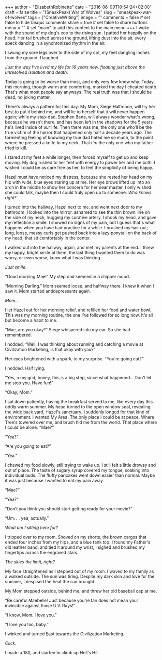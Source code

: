 +++
author = "ElizabethRobinette"
date = "2016-06-09T10:54:24+02:00"
draft = false
title = "(SneakPeak) War of Wolves"
slug = "sneakpeak-war-of-wolves"
tags = ["CreativeWriting"]
image = ""
comments = false     # set false to hide Disqus comments
share = true        # set false to share buttons
menu = ""           # set "main" to add this content to the main menu
+++
I woke with the sound of my dog's coo to the rising sun. I patted her happily on the head. Her tail brushed across the ground, lifting dust into the air, every speck dancing in a synchronized rhythm in the air.

I swung my sore legs over to the side of my cot, my feet dangling inches from the ground. I laughed.

*Just the way I've lived my life for 16 years now, floating just above the unresolved isolation and death.*

Today is going to be worse than most, and only very few knew why. Today, this morning, though warm and comforting, marked the day I cheated death. That's what most people say anyways. The real truth was that I should be dead, no joking matter.

There's always a pattern for this day: My Mom, Siege Halfmoon, will try her best to put it behind me, and will lie to herself that it will never happen again; while my step-dad, Stephen Bane, will always wonder what's wrong, because he wasn't there, and has been left in the shadows for the 5 years he's lived inside of *our* life. Then there was me, the only one who’ll be the true victim of the horror that happened only half a decade years ago. The tormenting feeling of knowing my true dad hated me so much, to the point where he pressed a knife to my neck. That *I'm* the only one who my father tried to kill.

I stared at my feet a while longer, then forced myself to get up and keep moving. My dog rushed to her feet with energy to power her and me both. I wished I could be as care free as her, to feel the simplicity of being happy.

Hazel must have noticed my distress, because she rested her head on my hip with wide, blue eyes staring up at me. Her eye brows lifted up into an arch in the middle to show her concern for her dear master. I only wished she could talk, maybe then I could truly open up to someone. *Who knows right?*

I turned into the hallway, Hazel next to me, and went next door to my bathroom. I looked into the mirror, ashamed to see the thin brown line on the side of my neck, hugging my curative artery. I shook my head, and gave my reflection a smile. I showed no signs of my pain, but I guess that's what happens when you have had practice for a while. I brushed my hair out; long, loose, messy curls get pushed back into a lazy ponytail on the back of my head, that sit comfortably in the center.

I walked out into the hallway, again, and met my parents at the end. I threw my happy, bright smile at them, the last thing I wanted them to do was worry, or even worse, know what I was thinking.

*Just smile.*

“Good morning Mae!” My step dad seemed in a chipper mood.

“Morning Darling.” Mom seemed loose, and halfway there. I knew it when I saw it. Mom started antidepressants again.

*Mom...*

I let Hazel out for her morning relief, and refilled her food and water bowl. This was my morning routine, the one I've followed for so long now. It's all but become a habit to me.

“Mae, are you okay?” Siege whispered into my ear. So she had remembered.

I nodded, “Well, I was thinking about running and catching a movie at Civilization Marketing, is that okay with you?”

Her eyes brightened with a spark, to my surprise. “You're going out?”

I nodded. Half lying.

“Yes, o my god, honey, this is a big step, since what happened... Don't let me stop you. Have fun!”

“Okay, Mom.”

I sat down patiently, having the breakfast served to me, like every day this oddly warm summer. My head turned to the open window seal, revealing the wide back yard, Hazel's sanctuary. I suddenly longed for that kind of environment. I wanted My Area. The only place I could be at peace. Where Tree's towered over me, and brush hid me from the world. That place where I could be alone. “Mae?”

“Yea?”

“Are you going to eat?”

“Yea.”

I chewed my food slowly, still trying to wake up. I still felt a little drowsy and out of place. The taste of sugary syrup covered my tongue, soaking into individual buds. The fluffy pancakes went down easier than normal. Maybe it was just because I wanted to eat my pain away.

“Mae?”

“Yea?”

“Don't you think you should start getting ready for your movie?”

“Um. . . yea, actually.”

*What am I sitting here for?*

I tripped over to my room. Shoved on my shorts, the brown cargos that ended four inches from my hips, and a blue tank top. I found my Father's old leather band, and tied it around my wrist, I sighed and brushed my fingertips across the engraved stars.

*The skies the limit, right?*

My face straightened as I stepped out of my room. I waved to my family as a walked outside. The sun was tiring. Despite my dark skin and love for the summer, I despised the heat the sun brought.

My Mom stepped outside, behind me, and threw her old baseball cap at me.

“Be careful Maebelle! Just because you're tan does not mean your invincible against those U.V. Rays!”

“I know, Mom. I love you.”

“I love you too, baby.”

I winked and turned East towards the Civilization Marketing.

*Click.*

I made a 180, and started to climb up Hell's Hill.